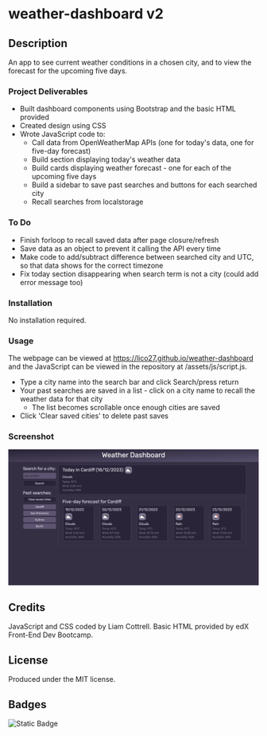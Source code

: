 # weather-dashboard v2

## Description
An app to see current weather conditions in a chosen city, and to view the forecast for the upcoming five days.

### Project Deliverables
- Built dashboard components using Bootstrap and the basic HTML provided
- Created design using CSS
- Wrote JavaScript code to:
  - Call data from OpenWeatherMap APIs (one for today's data, one for five-day forecast)
  - Build section displaying today's weather data
  - Build cards displaying weather forecast - one for each of the upcoming five days
  - Build a sidebar to save past searches and buttons for each searched city
  - Recall searches from localstorage

### To Do
- Finish forloop to recall saved data after page closure/refresh
- Save data as an object to prevent it calling the API every time
- Make code to add/subtract difference between searched city and UTC, so that data shows for the correct timezone
- Fix today section disappearing when search term is not a city (could add error message too)

### Installation
No installation required.

### Usage
The webpage can be viewed at https://lico27.github.io/weather-dashboard and the JavaScript can be viewed in the repository at /assets/js/script.js.

- Type a city name into the search bar and click Search/press return
- Your past searches are saved in a list - click on a city name to recall the weather data for that city
  - The list becomes scrollable once enough cities are saved
- Click 'Clear saved cities' to delete past saves

### Screenshot
![Screenshot of completed project](assets/img/screenshot.png)

## Credits
JavaScript and CSS coded by Liam Cottrell. Basic HTML provided by edX Front-End Dev Bootcamp. 

## License
Produced under the MIT license.

## Badges
![Static Badge](https://img.shields.io/badge/project-in_progress-blue)

<!-- ## Badges
![Static Badge](https://img.shields.io/badge/project-complete-brightgreen) -->
